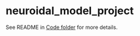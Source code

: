 # neuroidal_model_project

See README in [Code folder](https://github.com/cchen23/neuroidal_model_project/tree/master/Code) for more details.
